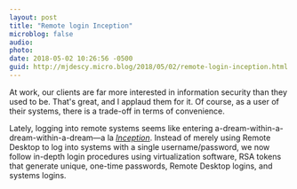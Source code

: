 ```yaml
---
layout: post
title: "Remote login Inception"
microblog: false
audio: 
photo: 
date: 2018-05-02 10:26:56 -0500
guid: http://mjdescy.micro.blog/2018/05/02/remote-login-inception.html
---
```


At work, our clients are far more interested in information security than they used to be. That's great, and I applaud them for it. Of course, as a user of their systems, there is a trade-off in terms of convenience. 

Lately, logging into remote systems seems like entering a-dream-within-a-dream-within-a-dream—a la _[Inception](https://www.imdb.com/title/tt1375666/)_. Instead of merely using Remote Desktop to log into systems with a single username/password, we now follow in-depth login procedures using virtualization software, RSA tokens that generate unique, one-time passwords, Remote Desktop logins, and systems logins. 

